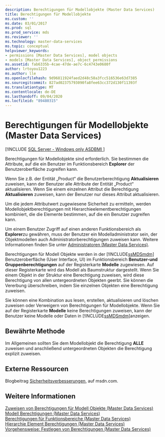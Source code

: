 ```yaml
---
description: Berechtigungen für Modellobjekte (Master Data Services)
title: Berechtigungen für Modellobjekte
ms.custom: ''
ms.date: 03/01/2017
ms.prod: sql
ms.prod_service: mds
ms.reviewer: ''
ms.technology: master-data-services
ms.topic: conceptual
helpviewer_keywords:
- permissions [Master Data Services], model objects
- models [Master Data Services], object permissions
ms.assetid: fab6335b-4cae-47de-ae7c-6c4743e0680f
author: lrtoyou1223
ms.author: lle
ms.openlocfilehash: 9d96811924faed2d48c58a3fcc516536e63d7385
ms.sourcegitcommit: 827ad02375793090fa8fee63cc372d130f11393f
ms.translationtype: MT
ms.contentlocale: de-DE
ms.lasthandoff: 09/04/2020
ms.locfileid: "89480315"
---
```

# <a name="model-object-permissions-master-data-services"></a>Berechtigungen für Modellobjekte (Master Data Services)

[!INCLUDE [SQL Server - Windows only ASDBMI  ](../includes/applies-to-version/sql-windows-only-asdbmi.md)]

  Berechtigungen für Modellobjekte sind erforderlich. Sie bestimmen die Attribute, auf die ein Benutzer im Funktionsbereich **Explorer** der Benutzeroberfläche zugreifen kann.  
  
 Wenn Sie z.B. der Entität „Product“ die Benutzerberechtigung **Aktualisieren** zuweisen, kann der Benutzer alle Attribute der Entität „Product“ aktualisieren. Wenn Sie einem einzelnen Attribut die Berechtigung **Aktualisieren** zuweisen, kann der Benutzer nur dieses Attribut aktualisieren.  
  
 Um die jedem Attributwert zugewiesene Sicherheit zu ermitteln, werden Modellobjektberechtigungen mit Hierarchieelementberechtigungen kombiniert, die die Elemente bestimmen, auf die ein Benutzer zugreifen kann.  
  
 Um einem Benutzer Zugriff auf einen anderen Funktionsbereich als **Explorer**zu gewähren, muss der Benutzer ein Modelladministrator sein, der Objektmodellen auch Administratorberechtigungen zuweisen kann. Weitere Informationen finden Sie unter [Administratoren &#40;Master Data Services&#41;](../master-data-services/administrators-master-data-services.md).  
  
 Berechtigungen für Modell Objekte werden in der [!INCLUDE[ssMDSmdm](../includes/ssmdsmdm-md.md)] Benutzeroberfläche (User Interface, UI) im Funktionsbereich **Benutzer-und Gruppenberechtigungen** auf der Registerkarte **Modelle** zugewiesen. Auf dieser Registerkarte wird das Modell als Baumstruktur dargestellt. Wenn Sie einem Objekt in der Struktur eine Berechtigung zuweisen, wird diese Berechtigung von allen untergeordneten Objekten geerbt. Sie können die Vererbung überschreiben, indem Sie einzelnen Objekten eine Berechtigung zuweisen.  
  
 Sie können eine Kombination aus lesen, erstellen, aktualisieren und löschen zuweisen oder Verweigern von Berechtigungen für Modellobjekte. Wenn Sie auf der Registerkarte **Modelle** keine Berechtigungen zuweisen, kann der Benutzer keine Modelle oder Daten in [!INCLUDE[ssMDSmdm](../includes/ssmdsmdm-md.md)]anzeigen.  
  
## <a name="best-practice"></a>Bewährte Methode  
 Im Allgemeinen sollten Sie dem Modellobjekt die Berechtigung **ALLE** zuweisen und anschließend untergeordneten Objekten die Berechtigung explizit zuweisen.  
  
## <a name="external-resources"></a>Externe Ressourcen  
 Blogbeitrag [Sicherheitsverbesserungen](https://docs.microsoft.com/archive/blogs/e7/improvements-to-autoplay), auf msdn.com.  
  
## <a name="see-also"></a>Weitere Informationen  
 [Zuweisen von Berechtigungen für Modell Objekte &#40;Master Data Services&#41;](../master-data-services/assign-model-object-permissions-master-data-services.md)   
 [Modell Berechtigungen &#40;Master Data Services&#41;](../master-data-services/model-permissions-master-data-services.md)   
 [Berechtigungen für Funktionsbereiche &#40;Master Data Services&#41;](../master-data-services/functional-area-permissions-master-data-services.md)   
 [Hierarchie Element Berechtigungen &#40;Master Data Services&#41;](../master-data-services/hierarchy-member-permissions-master-data-services.md)   
 [Vorgehensweise: Festlegen von Berechtigungen &#40;Master Data Services&#41;](../master-data-services/how-permissions-are-determined-master-data-services.md)  
  
  
